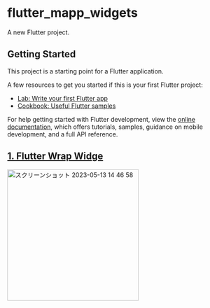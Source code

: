 # flutter_mapp_widgets

A new Flutter project.

## Getting Started

This project is a starting point for a Flutter application.

A few resources to get you started if this is your first Flutter project:

- [Lab: Write your first Flutter app](https://docs.flutter.dev/get-started/codelab)
- [Cookbook: Useful Flutter samples](https://docs.flutter.dev/cookbook)

For help getting started with Flutter development, view the
[online documentation](https://docs.flutter.dev/), which offers tutorials,
samples, guidance on mobile development, and a full API reference.


## [1. Flutter Wrap Widge](https://www.youtube.com/watch?v=Sze6aasBNfA)

<img width="300" alt="スクリーンショット 2023-05-13 14 46 58" src="https://github.com/YamamotoDesu/flutter_mapp_widgets/assets/47273077/5f5c89fd-b350-4b09-b4ae-40c90f5387a4">

